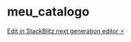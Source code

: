 # meu_catalogo

[Edit in StackBlitz next generation editor ⚡️](https://stackblitz.com/~/github.com/EUMARLON/meu_catalogo)